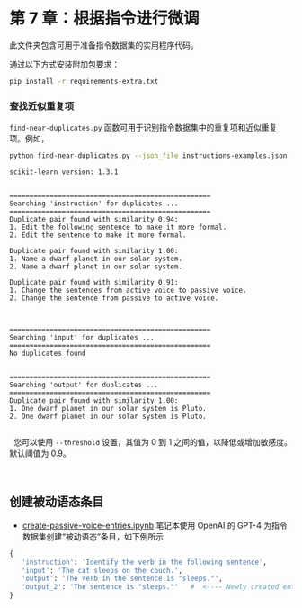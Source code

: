 # 第 7 章：根据指令进行微调

此文件夹包含可用于准备指令数据集的实用程序代码。

通过以下方式安装附加包要求：

```bash
pip install -r requirements-extra.txt
```

### 查找近似重复项

`find-near-duplicates.py` 函数可用于识别指令数据集中的重复项和近似重复项。例如，

```bash
python find-near-duplicates.py --json_file instructions-examples.json
```

```
scikit-learn version: 1.3.1


==================================================
Searching 'instruction' for duplicates ...
==================================================
Duplicate pair found with similarity 0.94:
1. Edit the following sentence to make it more formal.
2. Edit the sentence to make it more formal.

Duplicate pair found with similarity 1.00:
1. Name a dwarf planet in our solar system.
2. Name a dwarf planet in our solar system.

Duplicate pair found with similarity 0.91:
1. Change the sentences from active voice to passive voice.
2. Change the sentence from passive to active voice.



==================================================
Searching 'input' for duplicates ...
==================================================
No duplicates found


==================================================
Searching 'output' for duplicates ...
==================================================
Duplicate pair found with similarity 1.00:
1. One dwarf planet in our solar system is Pluto.
2. One dwarf planet in our solar system is Pluto.


```

&nbsp;
您可以使用 `--threshold` 设置，其值为 0 到 1 之间的值，以降低或增加敏感度。
默认阈值为 0.9。

&nbsp;
## 创建被动语态条目

- [create-passive-voice-entries.ipynb](create-passive-voice-entries.zh.ipynb) 笔记本使用 OpenAI 的 GPT-4 为指令数据集创建“被动语态”条目，如下例所示

 ```python
 {  
    'instruction': 'Identify the verb in the following sentence',
    'input': 'The cat sleeps on the couch.',
    'output': 'The verb in the sentence is "sleeps."',
    'output_2': 'The sentence is "sleeps."'   #  <---- Newly created entry
 }  
 ```